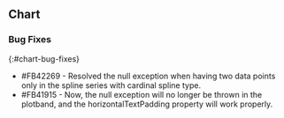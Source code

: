 ## Chart

### Bug Fixes
{:#chart-bug-fixes}

* \#FB42269 - Resolved the null exception when having two data points only in the spline series with cardinal spline type.
* \#FB41915 - Now, the null exception will no longer be thrown in the plotband, and the horizontalTextPadding property will work properly.